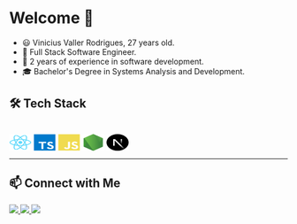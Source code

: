 # Welcome 👋  

- 😃 Vinicius Valler Rodrigues, 27 years old.  
- 🔭 Full Stack Software Engineer.  
- 🌱 2 years of experience in software development.  
- 🎓 Bachelor's Degree in Systems Analysis and Development.  

## 🛠 Tech Stack  

<div style="display: inline_block"><br>
  <img align="center" alt="vini-react" height="30" width="40" src="https://github.com/devicons/devicon/blob/master/icons/react/react-original.svg">
  <img align="center" alt="vini-typescript" height="30" width="40" src="https://github.com/devicons/devicon/blob/master/icons/typescript/typescript-original.svg">
  <img align="center" alt="vini-javascript" height="30" width="40" src="https://raw.githubusercontent.com/devicons/devicon/master/icons/javascript/javascript-plain.svg">
  <img align="center" alt="vini-nodejs" height="30" width="40" src="https://github.com/devicons/devicon/blob/master/icons/nodejs/nodejs-original.svg">
  <img align="center" alt="vini-nextjs" height="30" width="40" src="https://github.com/devicons/devicon/blob/master/icons/nextjs/nextjs-original.svg">
</div>  

---

## 📫 Connect with Me  

<div> 
  <a href="https://www.instagram.com/viniciusvaller/" target="_blank">
    <img src="https://img.shields.io/badge/-Instagram-%23E4405F?style=for-the-badge&logo=instagram&logoColor=white" target="_blank">
  </a>  
  <a href="mailto:viniciusvaller@gmail.com">
    <img src="https://img.shields.io/badge/-Gmail-%23333?style=for-the-badge&logo=gmail&logoColor=white" target="_blank">
  </a>  
  <a href="https://www.linkedin.com/in/vinicius-v-rodrigues-400b4b19b" target="_blank">
    <img src="https://img.shields.io/badge/-LinkedIn-%230077B5?style=for-the-badge&logo=linkedin&logoColor=white" target="_blank">
  </a>  
</div>  
